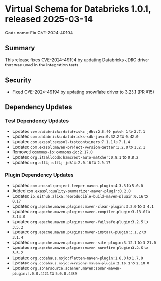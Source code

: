 # Virtual Schema for Databricks 1.0.1, released 2025-03-14

Code name: Fix CVE-2024-49194

## Summary

This release fixes CVE-2024-49194 by updating Databricks JDBC driver that was used in the integration tests.

## Security

* Fixed CVE-2024-49194 by updating snowflake driver to 3.23.1 (PR #15)

## Dependency Updates

### Test Dependency Updates

* Updated `com.databricks:databricks-jdbc:2.6.40-patch-1` to `2.7.1`
* Updated `com.databricks:databricks-sdk-java:0.32.2` to `0.42.0`
* Updated `com.exasol:exasol-testcontainers:7.1.1` to `7.1.4`
* Updated `com.exasol:maven-project-version-getter:1.2.0` to `1.2.1`
* Removed `commons-io:commons-io:2.17.0`
* Updated `org.itsallcode:hamcrest-auto-matcher:0.8.1` to `0.8.2`
* Updated `org.slf4j:slf4j-jdk14:2.0.16` to `2.0.17`

### Plugin Dependency Updates

* Updated `com.exasol:project-keeper-maven-plugin:4.3.3` to `5.0.0`
* Added `com.exasol:quality-summarizer-maven-plugin:0.2.0`
* Updated `io.github.zlika:reproducible-build-maven-plugin:0.16` to `0.17`
* Updated `org.apache.maven.plugins:maven-clean-plugin:3.2.0` to `3.4.1`
* Updated `org.apache.maven.plugins:maven-compiler-plugin:3.13.0` to `3.14.0`
* Updated `org.apache.maven.plugins:maven-failsafe-plugin:3.2.5` to `3.5.2`
* Updated `org.apache.maven.plugins:maven-install-plugin:3.1.2` to `3.1.4`
* Updated `org.apache.maven.plugins:maven-site-plugin:3.12.1` to `3.21.0`
* Updated `org.apache.maven.plugins:maven-surefire-plugin:3.2.5` to `3.5.2`
* Updated `org.codehaus.mojo:flatten-maven-plugin:1.6.0` to `1.7.0`
* Updated `org.codehaus.mojo:versions-maven-plugin:2.16.2` to `2.18.0`
* Updated `org.sonarsource.scanner.maven:sonar-maven-plugin:4.0.0.4121` to `5.0.0.4389`
